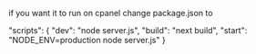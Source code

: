 if you want it to run on cpanel change package.json to

"scripts": {
"dev": "node server.js",
"build": "next build",
"start": "NODE_ENV=production node server.js"
}
